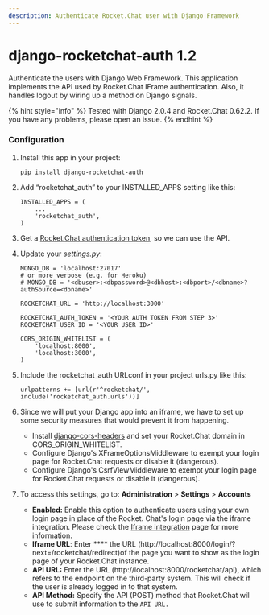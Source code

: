 ```yaml
---
description: Authenticate Rocket.Chat user with Django Framework
---
```


# django-rocketchat-auth 1.2

Authenticate the users with Django Web Framework. This application implements the API used by Rocket.Chat IFrame authentication. Also, it handles logout by wiring up a method on Django signals.

{% hint style="info" %}
Tested with Django 2.0.4 and Rocket.Chat 0.62.2. If you have any problems, please open an issue.
{% endhint %}

### Configuration

1.  Install this app in your project:

    ```
    pip install django-rocketchat-auth
    ```
2.  Add “rocketchat\_auth” to your INSTALLED\_APPS setting like this:

    ```
    INSTALLED_APPS = (
        ...
        'rocketchat_auth',
    )
    ```
3. Get a [Rocket.Chat authentication token](https://docs.rocket.chat/guides/user-guides/user-panel/managing-your-account/personal-access-token#creating-a-personal-access-token), so we can use the API.
4.  Update your _settings.py_:

    ```
    MONGO_DB = 'localhost:27017'
    # or more verbose (e.g. for Heroku)
    # MONGO_DB = '<dbuser>:<dbpassword>@<dbhost>:<dbport>/<dbname>?authSource=<dbname>'

    ROCKETCHAT_URL = 'http://localhost:3000'

    ROCKETCHAT_AUTH_TOKEN = '<YOUR AUTH TOKEN FROM STEP 3>'
    ROCKETCHAT_USER_ID = '<YOUR USER ID>'

    CORS_ORIGIN_WHITELIST = (
        'localhost:8000',
        'localhost:3000',
    )
    ```
5.  Include the rocketchat\_auth URLconf in your project urls.py like this:

    ```
    urlpatterns += [url(r'^rocketchat/', include('rocketchat_auth.urls'))]
    ```
6. Since we will put your Django app into an iframe, we have to set up some security measures that would prevent it from happening.
   * Install [django-cors-headers](https://github.com/ottoyiu/django-cors-headers) and set your Rocket.Chat domain in CORS\_ORIGIN\_WHITELIST.
   * Configure Django's XFrameOptionsMiddleware to exempt your login page for Rocket.Chat requests or disable it (dangerous).
   * Configure Django's CsrfViewMiddleware to exempt your login page for Rocket.Chat requests or disable it (dangerous).
7. To access this settings, go to: **Administration** > **Settings** > **Accounts**
   * **Enabled:** Enable this option to authenticate users using your own login page in place of the Rocket. Chat's login page via the iframe integration. Please check the [Iframe integration](https://developer.rocket.chat/rocket.chat/iframe-integration) page for more information.
   * **Iframe URL**: Enter **** the URL (http://localhost:8000/login/?next=/rocketchat/redirect)of the page you want to show as the login page of your Rocket.Chat instance.
   * **API URL:**  Enter the URL (http://localhost:8000/rocketchat/api), which refers to the endpoint on the third-party system. This will check if the user is already logged in to that system.&#x20;
   * **API Method:** Specify the API (POST) method that Rocket.Chat will use to submit information to the `API URL.`
